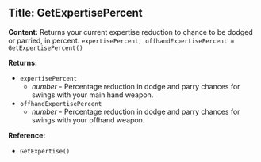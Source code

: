 ## Title: GetExpertisePercent

**Content:**
Returns your current expertise reduction to chance to be dodged or parried, in percent.
`expertisePercent, offhandExpertisePercent = GetExpertisePercent()`

**Returns:**
- `expertisePercent`
  - *number* - Percentage reduction in dodge and parry chances for swings with your main hand weapon.
- `offhandExpertisePercent`
  - *number* - Percentage reduction in dodge and parry chances for swings with your offhand weapon.

**Reference:**
- `GetExpertise()`